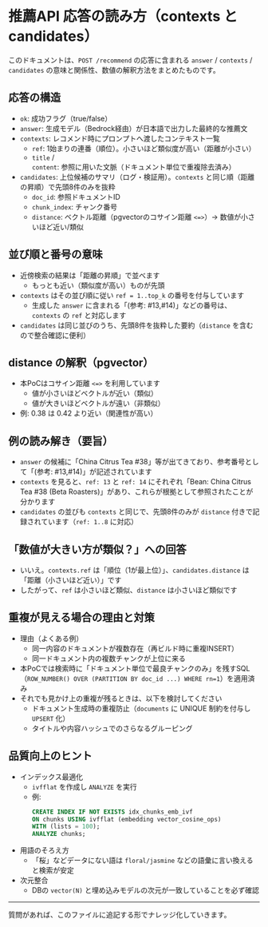 # 推薦API 応答の読み方（contexts と candidates）

このドキュメントは、`POST /recommend` の応答に含まれる `answer` / `contexts` / `candidates` の意味と関係性、数値の解釈方法をまとめたものです。

## 応答の構造
- `ok`: 成功フラグ（true/false）
- `answer`: 生成モデル（Bedrock経由）が日本語で出力した最終的な推薦文
- `contexts`: レコメンド時にプロンプトへ渡したコンテキスト一覧
  - `ref`: 1始まりの連番（順位）。小さいほど類似度が高い（距離が小さい）
  - `title` / `content`: 参照に用いた文脈（ドキュメント単位で重複除去済み）
- `candidates`: 上位候補のサマリ（ログ・検証用）。`contexts` と同じ順（距離の昇順）で先頭8件のみを抜粋
  - `doc_id`: 参照ドキュメントID
  - `chunk_index`: チャンク番号
  - `distance`: ベクトル距離（pgvectorのコサイン距離 `<=>`）→ 数値が小さいほど近い/類似

## 並び順と番号の意味
- 近傍検索の結果は「距離の昇順」で並べます
  - もっとも近い（類似度が高い）ものが先頭
- `contexts` はその並び順に従い `ref = 1..top_k` の番号を付与しています
  - 生成した `answer` に含まれる「(参考: #13,#14)」などの番号は、`contexts` の `ref` と対応します
- `candidates` は同じ並びのうち、先頭8件を抜粋した要約（`distance` を含むので整合確認に便利）

## distance の解釈（pgvector）
- 本PoCはコサイン距離 `<=>` を利用しています
  - 値が小さいほどベクトルが近い（類似）
  - 値が大きいほどベクトルが遠い（非類似）
- 例: 0.38 は 0.42 より近い（関連性が高い）

## 例の読み解き（要旨）
- `answer` の候補に「China Citrus Tea #38」等が出てきており、参考番号として「(参考: #13,#14)」が記述されています
- `contexts` を見ると、`ref: 13` と `ref: 14` にそれぞれ「Bean: China Citrus Tea #38 (Beta Roasters)」があり、これらが根拠として参照されたことが分かります
- `candidates` の並びも `contexts` と同じで、先頭8件のみが `distance` 付きで記録されています（`ref: 1..8` に対応）

## 「数値が大きい方が類似？」への回答
- いいえ。`contexts.ref` は「順位（1が最上位）」、`candidates.distance` は「距離（小さいほど近い）」です
- したがって、`ref` は小さいほど類似、`distance` は小さいほど類似です

## 重複が見える場合の理由と対策
- 理由（よくある例）
  - 同一内容のドキュメントが複数存在（再ビルド時に重複INSERT）
  - 同一ドキュメント内の複数チャンクが上位に来る
- 本PoCでは検索時に「ドキュメント単位で最良チャンクのみ」を残すSQL（`ROW_NUMBER() OVER (PARTITION BY doc_id ...) WHERE rn=1`）を適用済み
- それでも見かけ上の重複が残るときは、以下を検討してください
  - ドキュメント生成時の重複防止（`documents` に UNIQUE 制約を付与し `UPSERT` 化）
  - タイトルや内容ハッシュでのさらなるグルーピング

## 品質向上のヒント
- インデックス最適化
  - `ivfflat` を作成し `ANALYZE` を実行
  - 例:
    ```sql
    CREATE INDEX IF NOT EXISTS idx_chunks_emb_ivf
    ON chunks USING ivfflat (embedding vector_cosine_ops)
    WITH (lists = 100);
    ANALYZE chunks;
    ```
- 用語のそろえ方
  - 「桜」などデータにない語は `floral/jasmine` などの語彙に言い換えると検索が安定
- 次元整合
  - DBの `vector(N)` と埋め込みモデルの次元が一致していることを必ず確認

---

質問があれば、このファイルに追記する形でナレッジ化していきます。

